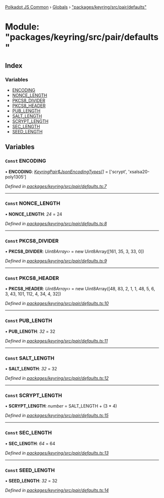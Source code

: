 [Polkadot JS Common](../README.md) › [Globals](../globals.md) › ["packages/keyring/src/pair/defaults"](_packages_keyring_src_pair_defaults_.md)

# Module: "packages/keyring/src/pair/defaults"

## Index

### Variables

* [ENCODING](_packages_keyring_src_pair_defaults_.md#const-encoding)
* [NONCE_LENGTH](_packages_keyring_src_pair_defaults_.md#const-nonce_length)
* [PKCS8_DIVIDER](_packages_keyring_src_pair_defaults_.md#const-pkcs8_divider)
* [PKCS8_HEADER](_packages_keyring_src_pair_defaults_.md#const-pkcs8_header)
* [PUB_LENGTH](_packages_keyring_src_pair_defaults_.md#const-pub_length)
* [SALT_LENGTH](_packages_keyring_src_pair_defaults_.md#const-salt_length)
* [SCRYPT_LENGTH](_packages_keyring_src_pair_defaults_.md#const-scrypt_length)
* [SEC_LENGTH](_packages_keyring_src_pair_defaults_.md#const-sec_length)
* [SEED_LENGTH](_packages_keyring_src_pair_defaults_.md#const-seed_length)

## Variables

### `Const` ENCODING

• **ENCODING**: *[KeyringPair$JsonEncodingTypes](_packages_keyring_src_types_.md#keyringpairjsonencodingtypes)[]* = ['scrypt', 'xsalsa20-poly1305']

*Defined in [packages/keyring/src/pair/defaults.ts:7](https://github.com/polkadot-js/common/blob/ce46a6818/packages/keyring/src/pair/defaults.ts#L7)*

___

### `Const` NONCE_LENGTH

• **NONCE_LENGTH**: *24* = 24

*Defined in [packages/keyring/src/pair/defaults.ts:8](https://github.com/polkadot-js/common/blob/ce46a6818/packages/keyring/src/pair/defaults.ts#L8)*

___

### `Const` PKCS8_DIVIDER

• **PKCS8_DIVIDER**: *Uint8Array‹›* = new Uint8Array([161, 35, 3, 33, 0])

*Defined in [packages/keyring/src/pair/defaults.ts:9](https://github.com/polkadot-js/common/blob/ce46a6818/packages/keyring/src/pair/defaults.ts#L9)*

___

### `Const` PKCS8_HEADER

• **PKCS8_HEADER**: *Uint8Array‹›* = new Uint8Array([48, 83, 2, 1, 1, 48, 5, 6, 3, 43, 101, 112, 4, 34, 4, 32])

*Defined in [packages/keyring/src/pair/defaults.ts:10](https://github.com/polkadot-js/common/blob/ce46a6818/packages/keyring/src/pair/defaults.ts#L10)*

___

### `Const` PUB_LENGTH

• **PUB_LENGTH**: *32* = 32

*Defined in [packages/keyring/src/pair/defaults.ts:11](https://github.com/polkadot-js/common/blob/ce46a6818/packages/keyring/src/pair/defaults.ts#L11)*

___

### `Const` SALT_LENGTH

• **SALT_LENGTH**: *32* = 32

*Defined in [packages/keyring/src/pair/defaults.ts:12](https://github.com/polkadot-js/common/blob/ce46a6818/packages/keyring/src/pair/defaults.ts#L12)*

___

### `Const` SCRYPT_LENGTH

• **SCRYPT_LENGTH**: *number* = SALT_LENGTH + (3 * 4)

*Defined in [packages/keyring/src/pair/defaults.ts:15](https://github.com/polkadot-js/common/blob/ce46a6818/packages/keyring/src/pair/defaults.ts#L15)*

___

### `Const` SEC_LENGTH

• **SEC_LENGTH**: *64* = 64

*Defined in [packages/keyring/src/pair/defaults.ts:13](https://github.com/polkadot-js/common/blob/ce46a6818/packages/keyring/src/pair/defaults.ts#L13)*

___

### `Const` SEED_LENGTH

• **SEED_LENGTH**: *32* = 32

*Defined in [packages/keyring/src/pair/defaults.ts:14](https://github.com/polkadot-js/common/blob/ce46a6818/packages/keyring/src/pair/defaults.ts#L14)*
